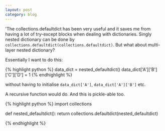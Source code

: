 ```yaml
---
layout: post
category: blog
---
```


'<!--start-excerpt-->The collections.defaultdict has been very useful and it saves me from having a lot of try-except blocks when dealing with dictionaries.  Singly nested dictionary can be done by `collections.defaultdict(collections.defaultdict)`.  But what about multi-layer nested dictionary?<!--end-excerpt-->

Essentially I want to do this:

{% highlight python %}
data_dict = nested_defaultdict()
data_dict['A']['B']['C']['D'] = 1
{% endhighlight %}

without having to initialise `data_dict['A']`, `data_dict['A']['B']` etc.

A recursive function would do.  And this is pickle-able too.

{% highlight python %}
import collections


def nested_defaultdict():
    return collections.defaultdict(nested_defaultdict)

{% endhighlight %}

